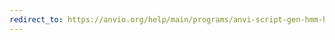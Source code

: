 ```yaml
---
redirect_to: https://anvio.org/help/main/programs/anvi-script-gen-hmm-hits-matrix-across-genomes
---
```

